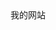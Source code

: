 <!DOCTYPE html>
<html lang="en">
 <head>
   <meta charest="UTF-8">
   <title>zzq博客</title>
 </head>
  <body>
    我的网站
  </body>
 </html>

